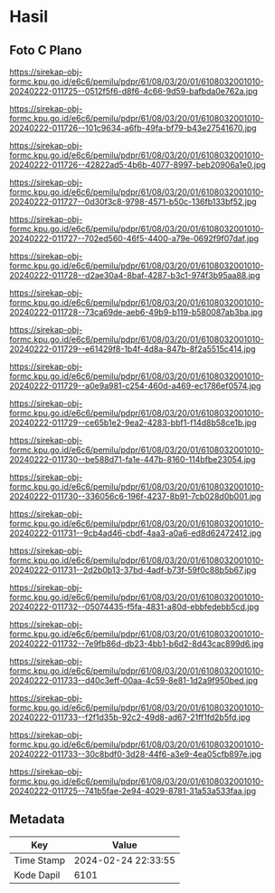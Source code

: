 # Hasil

## Foto C Plano

https://sirekap-obj-formc.kpu.go.id/e6c6/pemilu/pdpr/61/08/03/20/01/6108032001010-20240222-011725--0512f5f6-d8f6-4c66-9d59-bafbda0e762a.jpg

https://sirekap-obj-formc.kpu.go.id/e6c6/pemilu/pdpr/61/08/03/20/01/6108032001010-20240222-011726--101c9634-a6fb-49fa-bf79-b43e27541670.jpg

https://sirekap-obj-formc.kpu.go.id/e6c6/pemilu/pdpr/61/08/03/20/01/6108032001010-20240222-011726--42822ad5-4b6b-4077-8997-beb20906a1e0.jpg

https://sirekap-obj-formc.kpu.go.id/e6c6/pemilu/pdpr/61/08/03/20/01/6108032001010-20240222-011727--0d30f3c8-9798-4571-b50c-136fb133bf52.jpg

https://sirekap-obj-formc.kpu.go.id/e6c6/pemilu/pdpr/61/08/03/20/01/6108032001010-20240222-011727--702ed560-46f5-4400-a79e-0692f9f07daf.jpg

https://sirekap-obj-formc.kpu.go.id/e6c6/pemilu/pdpr/61/08/03/20/01/6108032001010-20240222-011728--d2ae30a4-8baf-4287-b3c1-974f3b95aa88.jpg

https://sirekap-obj-formc.kpu.go.id/e6c6/pemilu/pdpr/61/08/03/20/01/6108032001010-20240222-011728--73ca69de-aeb6-49b9-b119-b580087ab3ba.jpg

https://sirekap-obj-formc.kpu.go.id/e6c6/pemilu/pdpr/61/08/03/20/01/6108032001010-20240222-011729--e61429f8-1b4f-4d8a-847b-8f2a5515c414.jpg

https://sirekap-obj-formc.kpu.go.id/e6c6/pemilu/pdpr/61/08/03/20/01/6108032001010-20240222-011729--a0e9a981-c254-460d-a469-ec1786ef0574.jpg

https://sirekap-obj-formc.kpu.go.id/e6c6/pemilu/pdpr/61/08/03/20/01/6108032001010-20240222-011729--ce65b1e2-9ea2-4283-bbf1-f14d8b58ce1b.jpg

https://sirekap-obj-formc.kpu.go.id/e6c6/pemilu/pdpr/61/08/03/20/01/6108032001010-20240222-011730--be588d71-fa1e-447b-8160-114bfbe23054.jpg

https://sirekap-obj-formc.kpu.go.id/e6c6/pemilu/pdpr/61/08/03/20/01/6108032001010-20240222-011730--336056c6-196f-4237-8b91-7cb028d0b001.jpg

https://sirekap-obj-formc.kpu.go.id/e6c6/pemilu/pdpr/61/08/03/20/01/6108032001010-20240222-011731--9cb4ad46-cbdf-4aa3-a0a6-ed8d62472412.jpg

https://sirekap-obj-formc.kpu.go.id/e6c6/pemilu/pdpr/61/08/03/20/01/6108032001010-20240222-011731--2d2b0b13-37bd-4adf-b73f-59f0c88b5b67.jpg

https://sirekap-obj-formc.kpu.go.id/e6c6/pemilu/pdpr/61/08/03/20/01/6108032001010-20240222-011732--05074435-f5fa-4831-a80d-ebbfedebb5cd.jpg

https://sirekap-obj-formc.kpu.go.id/e6c6/pemilu/pdpr/61/08/03/20/01/6108032001010-20240222-011732--7e9fb86d-db23-4bb1-b6d2-8d43cac899d6.jpg

https://sirekap-obj-formc.kpu.go.id/e6c6/pemilu/pdpr/61/08/03/20/01/6108032001010-20240222-011733--d40c3eff-00aa-4c59-8e81-1d2a9f950bed.jpg

https://sirekap-obj-formc.kpu.go.id/e6c6/pemilu/pdpr/61/08/03/20/01/6108032001010-20240222-011733--f2f1d35b-92c2-49d8-ad67-21ff1fd2b5fd.jpg

https://sirekap-obj-formc.kpu.go.id/e6c6/pemilu/pdpr/61/08/03/20/01/6108032001010-20240222-011733--30c8bdf0-3d28-44f6-a3e9-4ea05cfb897e.jpg

https://sirekap-obj-formc.kpu.go.id/e6c6/pemilu/pdpr/61/08/03/20/01/6108032001010-20240222-011725--741b5fae-2e94-4029-8781-31a53a533faa.jpg


## Metadata

| Key        | Value               |
| ---------- | ------------------- |
| Time Stamp | 2024-02-24 22:33:55 |
| Kode Dapil | 6101                |




